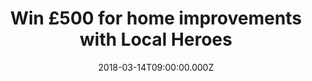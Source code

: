 ---
campaign-uuid: "c-b9838468-3557-4398-b3bb-70361e038bbb"
type: "Preview"
category: "Other"
date: "2018-03-14T09:00:00.000Z"
end-date: "2018-03-22T23:59:00.000Z"
disable-form: false
is_promoted: false
has_entry_page: true
title: "Win £500 for home improvements with Local Heroes"
competition-description: "Planning on making your life BETTER? Put your home improvement\
  \ project in motion by the chance of wining £500 with Local Heroes. Don't miss out\
  \ this great opportunity and make your dream house a reality for you and your loved\
  \ ones. \r\n<p>Click here to get involved.</p>"
hero-header: "Win £500 for home improvements with Local Heroes"
terms-confirmation: "I agree to the competition <a href=\"../etc/localheroes-win-500-pounds-terms-and-conditions.pdf\"\
  \ target=\"_blank\">Terms &amp; Conditions</a> and to create an account with NME\
  \ AAA."
banner-img: "https://assets.expresslyapp.com/asset-b209c887-d7a3-4aba-8c7f-c5c58b2d657c.jpg"
logo-left-href: "https://www.localheroes.com/"
logo-left-image: "localheroes-logo.jpg"
logo-left-title: "British Gas Local Heroes"
bg-image-hero: "https://assets.expresslyapp.com/asset-883d056c-e84c-4fc0-b313-7247e9b6331e.jpg"
bg-image-first: "https://assets.expresslyapp.com/asset-1b8d0373-f23f-4c9e-bf03-d6e82a1d7387.jpg"
bg-image-second: "https://assets.expresslyapp.com/asset-88432b87-de93-478d-acd3-7b47948145de.jpg"
section1-content: "<p>Anything needing work at home? Planning a kitchen renovation?\
  \ Or something else? Why not seek for a quality contract from Local Heros? They\
  \ are offering one lucky winner the possibility to get £500! This is your chance\
  \ to get some extra renovation done, and Local Heroes can help you with it.</p>\r\
  \n<p>Local Heroes is a separate business unit that has been set up by British Gas\
  \ to redefine the way that trade related jobs are done around the home.</p>\r\n\
  <p> Built by a mix of people from world class consumer internet companies and experts\
  \ from within British Gas, they understand great online experiences and what’s involved\
  \ in completing professional jobs inside peoples homes.</p>"
section2-content: "<p>Don't miss this great occasion! It's very easy: enter your details,\
  \ choose your desired new home improvement and get a free quote from one of their\
  \ tradesmen. They can give you a free call to help you get through everything you\
  \ need.</p>"
entry-title: "Win £500 for home improvements with Local Heroes"
entry-content: "<p>Planning on renovation projects? Now you have the solution! Win\
  \ £500 for home improvements with Local Heroes.</p> <p> Enter the draw to win localheroes\
  \ by completing the form below before 23.59pm on 14/03/2018.</p>"
entry-extension: "nme/local-heroes-extension.html"
has-winner: false
prize-description: "Win £500 for home improvements with Local Heroes"
---